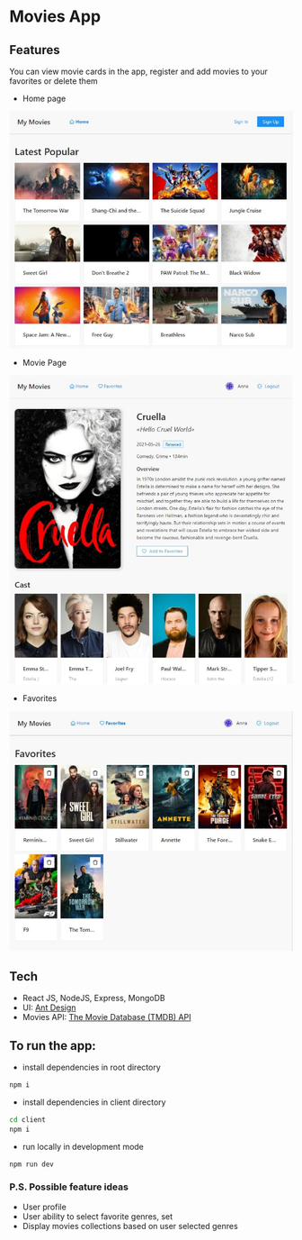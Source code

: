 # Movies App

## Features
You can view movie cards in the app, register and add movies to your favorites or delete them

- Home page

![Home Page](./thumbnails/home.jpg)

- Movie Page

![Movie Page](./thumbnails/movie.jpg)

- Favorites

![Favorites Page](./thumbnails/favorites.jpg)

## Tech
- React JS, NodeJS, Express, MongoDB
- UI: [Ant Design](https://ant.design/components/overview/)
- Movies API: [The Movie Database (TMDB) API](https://developers.themoviedb.org/3)

## To run the app:

- install dependencies in root directory
```sh
npm i
```

- install dependencies in client directory
```sh
cd client
npm i
```
- run locally in development mode
```sh
npm run dev
```


### P.S. Possible feature ideas
- User profile
- User ability to select favorite genres, set
- Display movies collections based on user selected genres
